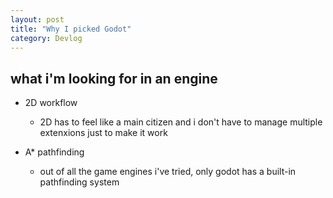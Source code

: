 ```yaml
---
layout: post
title: "Why I picked Godot"
category: Devlog
---
```


## what i'm looking for in an engine

- 2D workflow
  - 2D has to feel like a main citizen and i don't have to manage multiple extenxions just to make it work

- A* pathfinding
  - out of all the game engines i've tried, only godot has a built-in pathfinding system
  